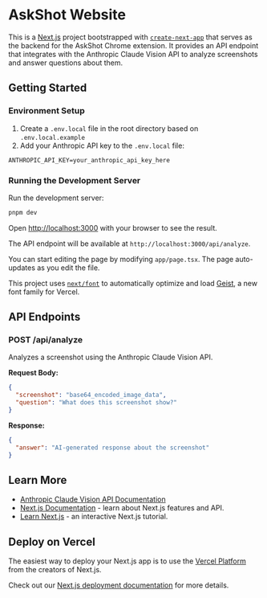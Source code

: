# AskShot Website

This is a [Next.js](https://nextjs.org) project bootstrapped with [`create-next-app`](https://nextjs.org/docs/app/api-reference/cli/create-next-app) that serves as the backend for the AskShot Chrome extension. It provides an API endpoint that integrates with the Anthropic Claude Vision API to analyze screenshots and answer questions about them.

## Getting Started

### Environment Setup

1. Create a `.env.local` file in the root directory based on `.env.local.example`
2. Add your Anthropic API key to the `.env.local` file:

```
ANTHROPIC_API_KEY=your_anthropic_api_key_here
```

### Running the Development Server

Run the development server:

```bash
pnpm dev
```

Open [http://localhost:3000](http://localhost:3000) with your browser to see the result.

The API endpoint will be available at `http://localhost:3000/api/analyze`.

You can start editing the page by modifying `app/page.tsx`. The page auto-updates as you edit the file.

This project uses [`next/font`](https://nextjs.org/docs/app/building-your-application/optimizing/fonts) to automatically optimize and load [Geist](https://vercel.com/font), a new font family for Vercel.

## API Endpoints

### POST /api/analyze

Analyzes a screenshot using the Anthropic Claude Vision API.

**Request Body:**

```json
{
  "screenshot": "base64_encoded_image_data",
  "question": "What does this screenshot show?"
}
```

**Response:**

```json
{
  "answer": "AI-generated response about the screenshot"
}
```

## Learn More

- [Anthropic Claude Vision API Documentation](https://docs.anthropic.com/claude/docs/vision-api)
- [Next.js Documentation](https://nextjs.org/docs) - learn about Next.js features and API.
- [Learn Next.js](https://nextjs.org/learn) - an interactive Next.js tutorial.

## Deploy on Vercel

The easiest way to deploy your Next.js app is to use the [Vercel Platform](https://vercel.com/new?utm_medium=default-template&filter=next.js&utm_source=create-next-app&utm_campaign=create-next-app-readme) from the creators of Next.js.

Check out our [Next.js deployment documentation](https://nextjs.org/docs/app/building-your-application/deploying) for more details.
